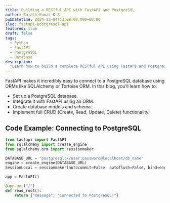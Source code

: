 ```yaml
---
title: Building a RESTful API with FastAPI and PostgreSQL
author: Rajath Kumar K S
pubDatetime: 2024-12-04T13:00:00.000+00:00
slug: fastapi-postgresql-api
featured: true
draft: false
tags:
  - Python
  - FastAPI
  - PostgreSQL
  - Database
description:
  "Learn how to build a complete RESTful API using FastAPI and PostgreSQL. This guide covers database setup, models, and CRUD operations."
---
```


FastAPI makes it incredibly easy to connect to a PostgreSQL database using ORMs like SQLAlchemy or Tortoise ORM. In this blog, you’ll learn how to:

- Set up a PostgreSQL database.
- Integrate it with FastAPI using an ORM.
- Create database models and schema.
- Implement full CRUD (Create, Read, Update, Delete) functionality.

## Code Example: Connecting to PostgreSQL

```python
from fastapi import FastAPI
from sqlalchemy import create_engine
from sqlalchemy.orm import sessionmaker

DATABASE_URL = "postgresql://user:password@localhost/db_name"
engine = create_engine(DATABASE_URL)
SessionLocal = sessionmaker(autocommit=False, autoflush=False, bind=engine)

app = FastAPI()

@app.get("/")
def read_root():
    return {"message": "Connected to PostgreSQL!"}
```
